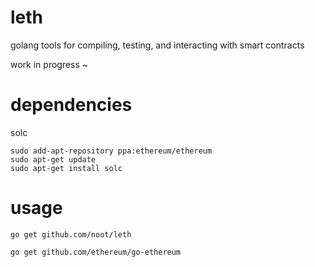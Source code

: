 # leth
golang tools for compiling, testing, and interacting with smart contracts

work in progress ~

# dependencies

solc 
```
sudo add-apt-repository ppa:ethereum/ethereum
sudo apt-get update
sudo apt-get install solc
```

# usage

`go get github.com/noot/leth`

`go get github.com/ethereum/go-ethereum`
